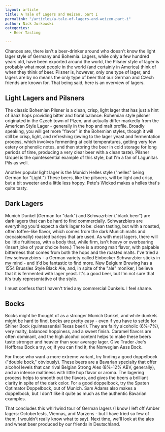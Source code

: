 ```yaml
---
layout: article
title: A Tale of Lagers and Weizen, part I
permalink: "/articles/a-tale-of-lagers-and-weizen-part-i"
author: Nick Jurkowski
categories: 
  - Beer Tasting

---
```



<p>Chances are, there isn't a beer-drinker around who doesn't know the light lager style of Germany and Bohemia. Lagers, while only a few hundred years old, have been exported around the world, the Pilsner style of lager is probably what most people in the world (and certainly in America) think of when they think of beer. Pilsner is, however, only one type of lager, and lagers are by no means the only type of beer that our German and Czech friends are known for. That being said, here is an overview of lagers.</p>
<h2>Light Lagers and Pilsners</h2>
<p>
The classic Bohemian Pilsner is a clean, crisp, light lager that has just a hint of Saaz hops providing bitter and floral balance. Bohemian style pilsner originated in the Czech town of Plzen, and actually differ markedly from the American Style Lager - generally in the hop and malt profile. Broadly speaking, you will get more "flavor" in the Bohemian styles, though it will still be crisp, light, and refreshing (owing to the lager yeast and fermentation process, which involves fermenting at cold temperatures, getting very few estery or phenolic notes, and then storing the beer in cold storage for long periods of time, producing a very clear beer with a clean taste). Pilsner Urquel is the quintessential example of this style, but I'm a fan of Lagunitas Pils as well.
</p><p>
Another popular light lager is the Munich Helles style ("helles" being German for "Light.") These beers, like the pilsners, will be light and crisp, but a bit sweeter and a little less hoppy. Pete's Wicked makes a helles that's quite tasty. </p>
<h2>Dark Lagers</h2>
<p>
Munich Dunkel (German for "dark") and Schwazrbier ("black beer") are dark lagers that can be hard to find commercially. Schwarzbiers are everything you'd expect a dark lager to be: clean tasting, but with a roasted, often toffee-like flavor, which comes from the dark Munich malts and (occasionally) roasted barleys that are used. As with most lagers, there will be little fruitiness, with a body that, while firm, isn't heavy or overbearing (Insert joke of your choice here.) There is a strong malt flavor, with palpable bitterness that comes from both the hops and the roasted malts. I've tried a few schwarzbiers - a German variety called Einbecker Schwarzbier sticks in my mind - and it'd be fantastic to find more. New Belgium Brewing has a 1554 Brussles Style Black Ale, and, in spite of the "ale" moniker, I believe that it is fermented with lager yeast. It's a good beer, but I'm not sure that it's truly representative of the style.
</p><p>
I must confess that I haven't tried any commercial Dunkels. I feel shame. </p>
<h2>Bocks</h2>
<p> 
Bocks might be thought of as a stronger Munich Dunkel, and while dunkels might be hard to find, bocks are pretty easy - even if you have to settle for Shiner Bock (quintessential Texas beer!). They are fairly alcoholic (6%-7%), very malty, balanced hoppiness, and a sweet finish. Caramel flavors are often dominant, and the high alcohol content helps to make these beers taste stronger and heavier than your average lager. Give Trader Joe's Hoffbrau Bock a try, or, if you can find it, the Norwegian Aass Bock.
</p><p>
For those who want a more extreme variant, try finding a good doppelbock ("double bock," obviously). These beers are a Bavarian specialty that offer alcohol levels that can rival Belgian Strong Ales (8%-12% ABV, generally), and an intense maltiness with little hop flavor or aroma. The lagering process helps to smooth out the flavors, and gives the beers a brilliant clarity in spite of the dark color. For a good doppelbock, try the Spaten Optimator Doppelbock, out of Munich. Sam Adams also makes a doppelbock, but I don't like it quite as much as the authentic Bavarian examples.
</p><p>
That concludes this whirlwind tour of German lagers (I know I left off Amber lagers: Octoberfests, Viennas, and Marzens - but I have tried so few of them, I wouldn't really know what to say). Next time, we'll look at the ales and wheat beer produced by our friends in Deutschland.
</p>